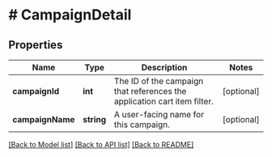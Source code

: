 # # CampaignDetail

## Properties

Name | Type | Description | Notes
------------ | ------------- | ------------- | -------------
**campaignId** | **int** | The ID of the campaign that references the application cart item filter. | [optional] 
**campaignName** | **string** | A user-facing name for this campaign. | [optional] 

[[Back to Model list]](../../README.md#documentation-for-models) [[Back to API list]](../../README.md#documentation-for-api-endpoints) [[Back to README]](../../README.md)



